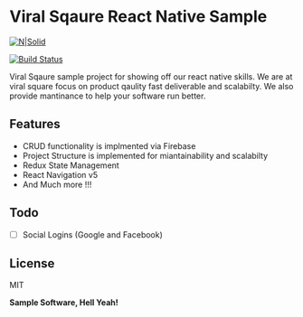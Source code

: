 # Viral Sqaure React Native Sample

[![N|Solid](https://user-images.githubusercontent.com/91531949/135969532-124ab52f-27d4-4c48-b21f-1dcf163623d6.jpg)](https://nodesource.com/products/nsolid)

[![Build Status](https://travis-ci.org/joemccann/dillinger.svg?branch=master)](https://travis-ci.org/joemccann/dillinger)

Viral Sqaure sample project for showing off our react native skills. We are at viral square focus on product qaulity fast deliverable and scalabilty. We also provide mantinance to help your software run better.

## Features

- CRUD functionality is implmented via Firebase
- Project Structure is implemented for miantainability and scalabilty
- Redux State Management 
- React Navigation v5
- And Much more !!!

## Todo
- [ ] Social Logins (Google and Facebook)  

## License

MIT

**Sample Software, Hell Yeah!**
